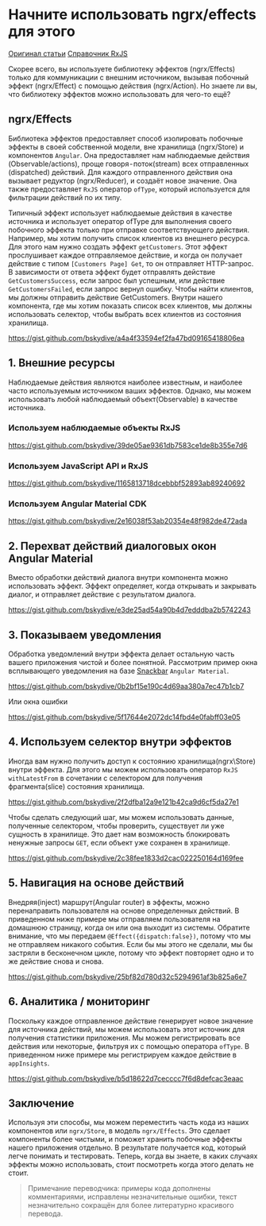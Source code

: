 # Начните использовать ngrx/effects для этого

[Оригинал статьи](https://blog.angularindepth.com/start-using-ngrx-effects-for-this-e0b2bd9da165) [Справочник RxJS](https://stackblitz.com/edit/rxjs-aj4vwd)

Скорее всего, вы используете библиотеку эффектов (ngrx/Effects) только для коммуникации с внешним источником, вызывая побочный эффект (ngrx/Effect) с помощью действия (ngrx/Action). Но знаете ли вы, что библиотеку эффектов можно использовать для чего-то ещё?

## ngrx/Effects

Библиотека эффектов предоставляет способ изолировать побочные эффекты в своей собственной модели, вне хранилища (ngrx/Store) и компонентов `Angular`. Она предоставляет нам наблюдаемые действия (Observable/actions), проще говоря - поток(stream) всех отправленных (dispatched) действий. Для каждого отправленного действия она вызывает редуктор (ngrx/Reducer), и создаёт новое значение. Она также предоставляет `RxJS` оператор `ofType`, который используется для фильтрации действий по их типу.

Типичный эффект использует наблюдаемые действия в качестве источника и использует оператор ofType для выполнения своего побочного эффекта только при отправке соответствующего действия. Например, мы хотим получить список клиентов из внешнего ресурса. Для этого нам нужно создать эффект `getCustomers`. Этот эффект прослушивает каждое отправляемое действие, и когда он получает действие с типом `[Customers Page] Get`, то он отправляет HTTP-запрос. В зависимости от ответа эффект будет отправлять действие `GetCustomersSuccess`, если запрос был успешным, или действие `GetCustomersFailed`, если запрос вернул ошибку. Чтобы найти клиентов, мы должны отправить действие GetCustomers. Внутри нашего компонента, где мы хотим показать список всех клиентов, мы должны использовать селектор, чтобы выбрать всех клиентов из состояния хранилища.

https://gist.github.com/bskydive/a4a4f33594ef2fa47bd09165418806ea

## 1. Внешние ресурсы

Наблюдаемые действия являются наиболее известным, и наиболее часто используемым источником ваших эффектов. Однако, мы можем использовать любой наблюдаемый объект(Observable) в качестве источника.

### Используем наблюдаемые объекты RxJS

https://gist.github.com/bskydive/39de05ae9361db7583ce1de8b355e7d6

### Используем JavaScript API и RxJS

https://gist.github.com/bskydive/1165813718dcebbbf52893ab89240692

### Используем Angular Material CDK

https://gist.github.com/bskydive/2e16038f53ab20354e48f982de472ada

## 2. Перехват действий диалоговых окон Angular Material

Вместо обработки действий диалога внутри компонента можно использовать эффект. Эффект определяет, когда открывать и закрывать диалог, и отправляет действие с результатом диалога.

https://gist.github.com/bskydive/e3de25ad54a90b4d7edddba2b5742243

## 3. Показываем уведомления

Обработка уведомлений внутри эффекта делает остальную часть вашего приложения чистой и более понятной. Рассмотрим пример окна всплывающего уведомления на базе [Snackbar](https://material.angular.io/components/snack-bar/overview) `Angular Material`.

https://gist.github.com/bskydive/0b2bf15e190c4d69aa380a7ec47b1cb7

Или окна ошибки

https://gist.github.com/bskydive/5f17644e2072dc14fbd4e0fabff03e05

## 4. Используем селектор внутри эффектов

Иногда вам нужно получить доступ к состоянию хранилища(ngrx\Store) внутри эффекта. Для этого мы можем использовать оператор `RxJS withLatestFrom` в сочетании с селектором для получения фрагмента(slice) состояния хранилища.

https://gist.github.com/bskydive/2f2dfba12a9e121b42ca9d6cf5da27e1

Чтобы сделать следующий шаг, мы можем использовать данные, полученные селектором, чтобы проверить, существует ли уже сущность в хранилище. Это дает нам возможность блокировать ненужные запросы `GET`, если объект уже сохранен в хранилище.

https://gist.github.com/bskydive/2c38fee1833d2cac022250164d169fee

## 5. Навигация на основе действий

Внедряя(inject) маршрут(Angular router) в эффекты, можно перенаправить пользователя на основе определенных действий. В приведенном ниже примере мы отправляем пользователя на домашнюю страницу, когда он или она выходит из системы.
Обратите внимание, что мы передаем `@Effect({dispatch:false})`, потому что мы не отправляем никакого события. Если бы мы этого не сделали, мы бы застряли в бесконечном цикле, потому что эффект повторяет одно и то же действие снова и снова.

https://gist.github.com/bskydive/25bf82d780d32c5294961af3b825a6e7

## 6. Аналитика / мониторинг

Поскольку каждое отправленное действие генерирует новое значение для источника действий, мы можем использовать этот источник для получения статистики приложения. Мы можем регистрировать все действия или некоторые, фильтруя их с помощью оператора `ofType`. В приведенном ниже примере мы регистрируем каждое действие в `appInsights`.

https://gist.github.com/bskydive/b5d18622d7cecccc7f6d8defcac3eaac

## Заключение

Используя эти способы, мы можем переместить часть кода из наших компонентов или `ngrx/Store`, в модель `ngrx/Effects`. Это сделает компоненты более чистыми, и поможет хранить побочные эффекты нашего приложения отдельно. В результате получается код, который легче понимать и тестировать.
Теперь, когда вы знаете, в каких случаях эффекты можно использовать, стоит посмотреть когда этого делать не стоит.

> Примечание переводчика: примеры кода дополнены комментариями, исправлены незначительные ошибки, текст незначительно сокращён для более литературно красивого перевода.
